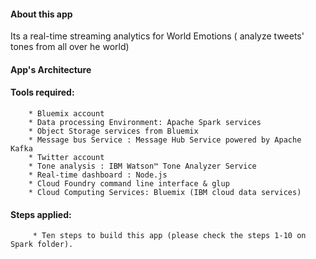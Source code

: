 

#### About this app 
   Its a real-time streaming analytics for World Emotions ( analyze tweets' tones from all over he world) 
   
  
#### App's Architecture
   

#### Tools required:

		* Bluemix account
		* Data processing Environment: Apache Spark services 
		* Object Storage services from Bluemix
		* Message bus Service : Message Hub Service powered by Apache Kafka
		* Twitter account
		* Tone analysis : IBM Watson™ Tone Analyzer Service
		* Real-time dashboard : Node.js
		* Cloud Foundry command line interface & glup
		* Cloud Computing Services: Bluemix (IBM cloud data services)
	

#### Steps applied:
	
		 * Ten steps to build this app (please check the steps 1-10 on Spark folder).
	
